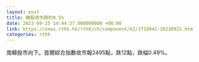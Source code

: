 ```yaml
---
layout: post
title: 韓股收市跌約0.5%
date: 2023-09-25 14:44:57.000000000 +08:00
link: https://news.rthk.hk/rthk/ch/component/k2/1719941-20230925.htm
categories: rthk
---
```


南韓股市向下。首爾綜合指數收市報2495點，跌12點，跌幅0.49%。
